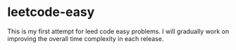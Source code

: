 # leetcode-easy

This is my first attempt for leed code easy problems. I will gradually work on improving the overall time complexity in each release.
